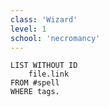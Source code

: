 ```yaml
---
class: 'Wizard'
level: 1
school: 'necromancy'
---
```


```dataview
LIST WITHOUT ID
    file.link
FROM #spell
WHERE tags.
```
